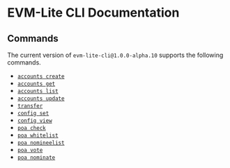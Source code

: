 # EVM-Lite CLI Documentation

## Commands

The current version of `evm-lite-cli@1.0.0-alpha.10` supports the following commands.

-   [`accounts create`](accounts-create.md)
-   [`accounts get`](accounts-get.md)
-   [`accounts list`](accounts-list.md)
-   [`accounts update`](accounts-update.md)
-   [`transfer`]()
-   [`config set`]()
-   [`config view`]()
-   [`poa check`]()
-   [`poa whitelist`]()
-   [`poa nomineelist`]()
-   [`poa vote`]()
-   [`poa nominate`]()

